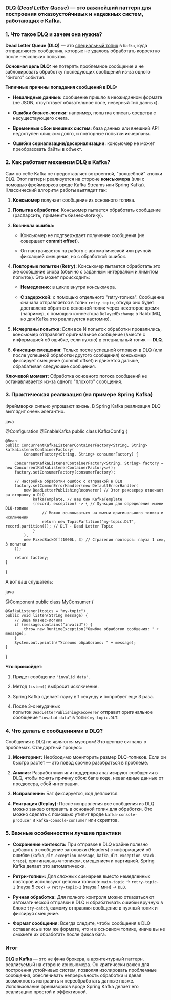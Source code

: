 ### **DLQ** (*Dead Letter Queue*) — это важнейший паттерн для построения отказоустойчивых и надежных систем, работающих с Kafka. 

### 1. Что такое DLQ и зачем она нужна?
**Dead Letter Queue (DLQ)** — это <u>специальный топик</u> в `Kafka`, куда отправляются сообщения, которые не удалось обработать корректно после нескольких попыток.

**Основная цель DLQ:** не потерять проблемное сообщение и не заблокировать обработку последующих сообщений из-за одного "битого" события.

**Типичные причины попадания сообщений в DLQ:**

- **Невалидные данные:** сообщение пришло в неожиданном формате (не JSON, отсутствует обязательное поле, неверный тип данных).
    
- **Ошибки бизнес-логики:** например, попытка списать средства с несуществующего счета.
    
- **Временные сбои внешних систем:** база данных или внешний API недоступен слишком долго, и повторные попытки исчерпаны.
    
- **Ошибки сериализации/десериализации:** консьюмер не может преобразовать байты в объект.
    

### 2. Как работает механизм DLQ в Kafka?

Сам по себе Kafka не предоставляет встроенной, "волшебной" кнопки DLQ. Этот паттерн реализуется на стороне **консьюмера** (или с помощью фреймворков вроде Kafka Streams или Spring Kafka). Классический алгоритм работы выглядит так:

1. **Консьюмер** получает сообщение из основного топика.
    
2. **Попытка обработки:** Консьюмер пытается обработать сообщение (распарсить, применить бизнес-логику).
    
3. **Возникла ошибка:**
    
    - Консьюмер не подтверждает получение сообщения (не совершает **commit offset**).
        
    - Он настраивается на работу с автоматической или ручной фиксацией смещения, но с обработкой ошибок.
        
4. **Повторные попытки (Retry):** Консьюмер пытается обработать это же сообщение снова (обычно с заданным интервалом и лимитом попыток). Это может происходить:
    
    - **Немедленно:** в цикле внутри консьюмера.
        
    - **С задержкой:** с помощью отдельного "retry-топика". Сообщение сначала отправляется в топик `retry-topic`, откуда оно будет доставлено обратно в основной топик через некоторое время (например, с помощью коннектора `DelayedExchange` в RabbitMQ, но для Kafka это реализуется кастомно).
        
5. **Исчерпаны попытки:** Если все N попыток обработки провалились, консьюмер отправляет оригинальное сообщение (вместе с информацией об ошибке, если нужно) в специальный топик — **DLQ**.
    
6. **Фиксация смещения:** Только после успешной отправки в DLQ (или после успешной обработки другого сообщения) консьюмер фиксирует смещение (commit offset) и движется дальше, обрабатывая следующие сообщения.
    

**Ключевой момент:** Обработка основного потока сообщений не останавливается из-за одного "плохого" сообщения.

### 3. Практическая реализация (на примере Spring Kafka)

Фреймворки сильно упрощают жизнь. В Spring Kafka реализация DLQ выглядит очень элегантно.

java

@Configuration
@EnableKafka
public class KafkaConfig {

    @Bean
    public ConcurrentKafkaListenerContainerFactory<String, String> kafkaListenerContainerFactory(
            ConsumerFactory<String, String> consumerFactory) {

        ConcurrentKafkaListenerContainerFactory<String, String> factory = new ConcurrentKafkaListenerContainerFactory<>();
        factory.setConsumerFactory(consumerFactory);

        // Настройка обработки ошибок с отправкой в DLQ
        factory.setCommonErrorHandler(new DefaultErrorHandler(
            new DeadLetterPublishingRecoverer( // Этот рековерер отвечает за отправку в DLQ
                kafkaTemplate, // ваш бин KafkaTemplate
                (record, exception) -> { // Функция для определения имени DLQ-топика
                    // Можно основываться на имени оригинального топика и исключении
                    return new TopicPartition("my-topic.DLT", record.partition()); // DLT - Dead Letter Topic
                }
            ),
            new FixedBackOff(1000L, 3) // Стратегия повторов: пауза 1 сек, 3 попытки
        ));

        return factory;
    }
}

А вот ваш слушатель:

java

@Component
public class MyConsumer {

    @KafkaListener(topics = "my-topic")
    public void listen(String message) {
        // Ваша бизнес-логика
        if (message.contains("invalid")) {
            throw new RuntimeException("Ошибка обработки сообщения: " + message);
        }
        System.out.println("Успешно обработано: " + message);
    }
}

**Что произойдет:**

1. Придет сообщение `"invalid data"`.
    
2. Метод `listen()` выбросит исключение.
    
3. Spring Kafka сделает паузу в 1 секунду и попробует еще 3 раза.
    
4. После 3-х неудачных попыток `DeadLetterPublishingRecoverer` отправит оригинальное сообщение `"invalid data"` в топик `my-topic.DLT`.
    

### 4. Что делать с сообщениями в DLQ?

Сообщения в DLQ не являются мусором! Это ценные сигналы о проблемах. Стандартный процесс:

1. **Мониторинг:** Необходимо мониторить размер DLQ-топиков. Если он быстро растет — это повод срочно разобраться в проблеме.
    
2. **Анализ:** Разработчики или поддержка анализируют сообщения в DLQ, чтобы понять причину сбоя: баг в коде, невалидные данные от продюсера, сбой интеграции.
    
3. **Исправление:** Баг фиксируется, код деплоится.
    
4. **Реиграция (Replay):** После исправления все сообщения из DLQ можно заново отправить в основной топик для обработки. Это можно сделать с помощью утилит вроде `kafka-console-producer` и `kafka-console-consumer` или скриптов.
    

### 5. Важные особенности и лучшие практики

- **Сохранение контекста:** При отправке в DLQ крайне полезно добавить в сообщение заголовки (Headers) с информацией об ошибке (`kafka_dlt-exception-message`, `kafka_dlt-exception-stack-trace`), оригинальным топиком, смещением и партицией. Spring Kafka делает это автоматически.
    
- **Ретри-топики:** Для сложных сценариев вместо немедленных повторов используют цепочки топиков: `main-topic` -> `retry-topic-1` (пауза 5 сек) -> `retry-topic-2` (пауза 1 мин) -> `DLQ`.
    
- **Ручная обработка:** Для полного контроля можно отказаться от автоматической отправки в DLQ и обрабатывать ошибки вручную в блоке `try-catch`, самому отправляя сообщение в нужный топик и фиксируя смещение.
    
- **Формат сообщения:** Всегда следите, чтобы сообщения в DLQ оставались в том же формате, что и в основном топике, иначе вы не сможете их обработать после фикса бага.
    

### Итог

**DLQ в Kafka** — это не фича брокера, а архитектурный паттерн, реализуемый на стороне консьюмера. Он критически важен для построения устойчивых систем, позволяя изолировать проблемные сообщения, обеспечивать непрерывность обработки и давая возможность исправить и переобработать данные позже. Использование фреймворков вроде Spring Kafka делает его реализацию простой и эффективной.